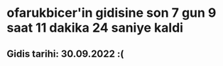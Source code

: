 # ofarukbicer'in gidisine son 7 gun 9 saat 11 dakika 24 saniye kaldi

## Gidis tarihi: 30.09.2022 :(